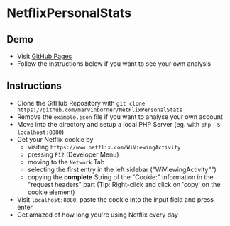 # NetflixPersonalStats

## Demo

-   Visit [GitHub Pages](https://marvinborner.github.io/NetflixStats/index.html)
-   Follow the instructions below if you want to see your own analysis

## Instructions

-   Clone the GitHub Repository with `git clone https://github.com/marvinborner/NetFlixPersonalStats`
-   Remove the `example.json` file if you want to analyse your own account
-   Move into the directory and setup a local PHP Server (eg. with `php -S localhost:8080`)
-   Get your Netflix cookie by
    -   visiting `https://www.netflix.com/WiViewingActivity`
    -   pressing `F12` (Developer Menu)
    -   moving to the `Network` Tab
    -   selecting the first entry in the left sidebar ("WiViewingActivity"")
    -   copying the **complete** String of the "Cookie:" information in the "request headers" part
        (Tip: Right-click and click on 'copy' on the cookie element)
-   Visit `localhost:8080`, paste the cookie into the input field and press enter
-   Get amazed of how long you're using Netflix every day
